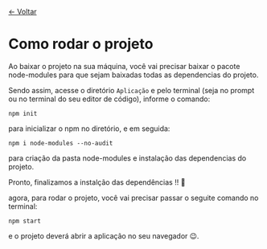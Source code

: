 <a href="https://github.com/Trabalhos-Fatec/consentimento-de-dados">  <- Voltar  </a>


# Como rodar o projeto

Ao baixar o projeto na sua máquina, você vai precisar baixar o pacote node-modules para que sejam baixadas todas as dependencias do projeto.

Sendo assim, acesse o diretório ``Aplicação`` e pelo terminal (seja no prompt ou no terminal do seu editor de código), informe o comando:
 
 ```
 npm init
 ```

para inicializar o npm no diretório, e em seguida:

 ```
npm i node-modules --no-audit 
 ```

para criação da pasta node-modules e instalação das dependencias do projeto.

Pronto, finalizamos a instalção das dependências !! 🎉

agora, para rodar o projeto, você vai precisar passar o seguite comando no terminal:

 ```
npm start
 ```
 
 e o projeto deverá abrir a aplicação no seu navegador 😉.
